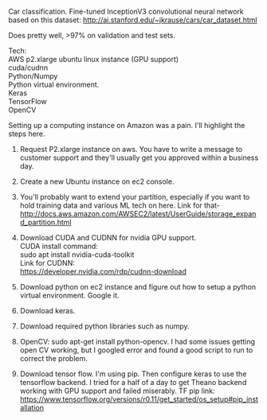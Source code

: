 

Car classification.  Fine-tuned InceptionV3 convolutional neural network based on this dataset:
http://ai.stanford.edu/~jkrause/cars/car_dataset.html

Does pretty well, >97% on validation and test sets.   

Tech:  
AWS p2.xlarge ubuntu linux instance (GPU support)  
cuda/cudnn  
Python/Numpy  
Python virtual environment.   
Keras  
TensorFlow  
OpenCV  

Setting up a computing instance on Amazon was a pain.  I'll highlight the steps here.  

1.  Request P2.xlarge instance on aws.  You have to write a message to customer support and they'll usually get you approved within a business day.  

2.  Create a new Ubuntu instance on ec2 console.  

3.  You'll probably want to extend your partition, especially if you want to hold training data and various ML tech on here.  Link for that-
http://docs.aws.amazon.com/AWSEC2/latest/UserGuide/storage_expand_partition.html

4.  Download CUDA and CUDNN for nvidia GPU support.  
CUDA install command:  
sudo apt install nvidia-cuda-toolkit  
Link for CUDNN:  
https://developer.nvidia.com/rdp/cudnn-download

5.  Download python on ec2 instance and figure out how to setup a python virtual environment.  Google it.

6.  Download keras. 

7.  Download required python libraries such as numpy.  
  
8.  OpenCV: sudo apt-get install python-opencv.  I had some issues getting open CV working, but I googled error and found a good script to run to correct the problem.

9.  Download tensor flow.  I'm using pip.  Then configure keras to use the tensorflow backend.  I tried for a half of a day to get Theano backend working with GPU support and failed miserably.  TF pip link: 
https://www.tensorflow.org/versions/r0.11/get_started/os_setup#pip_installation

